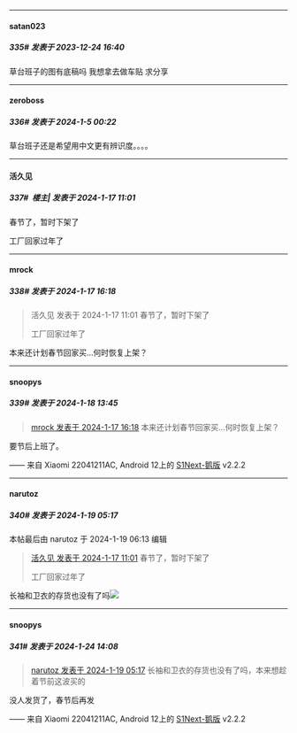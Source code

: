 
*****

####  satan023  
##### 335#       发表于 2023-12-24 16:40

草台班子的图有底稿吗 我想拿去做车贴 求分享


*****

####  zeroboss  
##### 336#       发表于 2024-1-5 00:22

草台班子还是希望用中文更有辨识度。。。。


*****

####  活久见  
##### 337#         楼主| 发表于 2024-1-17 11:01

春节了，暂时下架了

工厂回家过年了


*****

####  mrock  
##### 338#       发表于 2024-1-17 16:18

<blockquote>活久见 发表于 2024-1-17 11:01
春节了，暂时下架了

工厂回家过年了</blockquote>
本来还计划春节回家买…何时恢复上架？


*****

####  snoopys  
##### 339#       发表于 2024-1-18 13:45

<blockquote><a href="httphttps://bbs.saraba1st.com/2b/forum.php?mod=redirect&amp;goto=findpost&amp;pid=63678690&amp;ptid=2150795" target="_blank">mrock 发表于 2024-1-17 16:18</a>
本来还计划春节回家买…何时恢复上架？</blockquote>
要节后上班了。

—— 来自 Xiaomi 22041211AC, Android 12上的 [S1Next-鹅版](https://github.com/ykrank/S1-Next/releases) v2.2.2


*****

####  narutoz  
##### 340#       发表于 2024-1-19 05:17

 本帖最后由 narutoz 于 2024-1-19 06:13 编辑 
<blockquote><a href="httphttps://bbs.saraba1st.com/2b/forum.php?mod=redirect&amp;goto=findpost&amp;pid=63675002&amp;ptid=2150795" target="_blank">活久见 发表于 2024-1-17 11:01</a>
春节了，暂时下架了

工厂回家过年了</blockquote>
长袖和卫衣的存货也没有了吗<img src="https://static.saraba1st.com/image/smiley/face2017/097.png" referrerpolicy="no-referrer">

*****

####  snoopys  
##### 341#       发表于 2024-1-24 14:08

<blockquote><a href="httphttps://bbs.saraba1st.com/2b/forum.php?mod=redirect&amp;goto=findpost&amp;pid=63696553&amp;ptid=2150795" target="_blank">narutoz 发表于 2024-1-19 05:17</a>
长袖和卫衣的存货也没有了吗，本来想趁着节前这波买的</blockquote>
没人发货了，春节后再发

—— 来自 Xiaomi 22041211AC, Android 12上的 [S1Next-鹅版](https://github.com/ykrank/S1-Next/releases) v2.2.2

